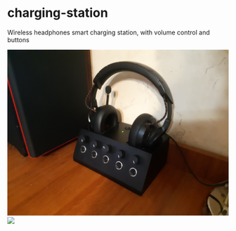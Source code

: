 # charging-station
Wireless headphones smart charging station, with volume control and buttons

<img src="pics/20210112_204133.jpg" width="700">
<img src="pics/20201227_050745.jpg" width="700">
